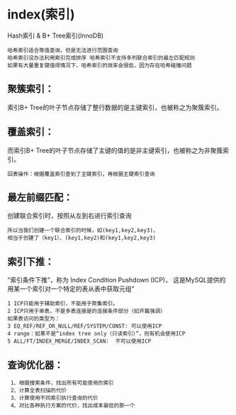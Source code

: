 index(索引)
===
Hash索引 &  B+ Tree索引(InnoDB)

    哈希索引适合等值查询，但是无法进行范围查询
    哈希索引没办法利用索引完成排序 哈希索引不支持多列联合索引的最左匹配规则
    如果有大量重复键值得情况下，哈希索引的效率会很低，因为存在哈希碰撞问题
    
聚簇索引：
---
索引B+ Tree的叶子节点存储了整行数据的是主键索引，也被称之为聚簇索引。


覆盖索引：
---
而索引B+ Tree的叶子节点存储了主键的值的是非主键索引，也被称之为非聚簇索引。

    回表操作：根据覆盖索引查到了主键索引，再根据主键索引查询
    
最左前缀匹配：
---
创建联合索引时，按照从左到右进行索引查询

    所以当我们创建一个联合索引的时候，如(key1,key2,key3)，
    相当于创建了（key1）、(key1,key2)和(key1,key2,key3)
    
索引下推：
---
“索引条件下推”，称为 Index Condition Pushdown (ICP)，
这是MySQL提供的用某一个索引对一个特定的表从表中获取元组”


    1 ICP只能用于辅助索引，不能用于聚集索引。
    2 ICP只用于单表，不是多表连接是的连接条件部分（如开篇强调）
    如果表访问的类型为：
    3 EQ_REF/REF_OR_NULL/REF/SYSTEM/CONST: 可以使用ICP
    4 range：如果不是“index tree only（只读索引）”，则有机会使用ICP
    5 ALL/FT/INDEX_MERGE/INDEX_SCAN:  不可以使用ICP
    
查询优化器：
---
    
     1、根据搜索条件，找出所有可能使用的索引 
     2、计算全表扫描的代价 
     3、计算使用不同索引执行查询的代价 
     4、对比各种执行方案的代价，找出成本最低的那一个

    